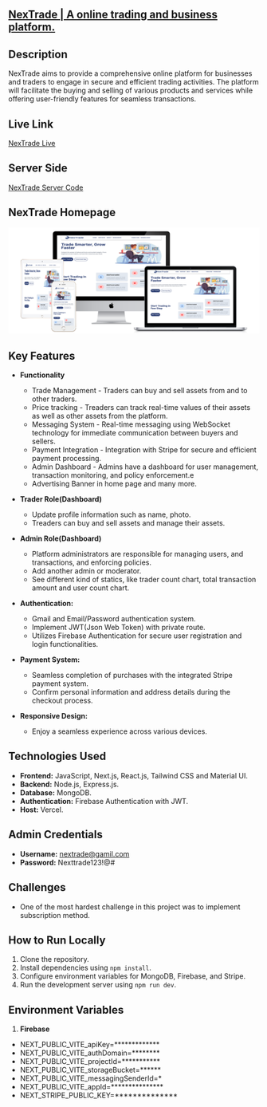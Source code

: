 ## [NexTrade | A online trading and business platform.](https://nextrade-front-end.vercel.app/)

## Description
NexTrade aims to provide a comprehensive online platform for businesses and traders to engage in secure and efficient trading activities. The platform will facilitate the buying and selling of various products and services while offering user-friendly features for seamless transactions.
## Live Link

   [NexTrade Live](https://nextrade-front-end.vercel.app/)

## Server Side

  [NexTrade Server Code](https://github.com/diptomahin/nexTrade-server)


## NexTrade Homepage

![Home Page of NexTrade](/assets//NexTrade%20Mocup.png)

## Key Features

- **Functionality**
  - Trade  Management - Traders can buy and sell assets from and to other traders.
  - Price tracking - Treaders can track real-time values of their assets as well as other assets from the platform.
  - Messaging System - Real-time messaging using WebSocket technology for immediate communication between buyers and sellers.
  - Payment Integration - Integration with Stripe for secure and efficient payment processing.
  - Admin Dashboard - Admins have a dashboard for user management, transaction monitoring, and policy enforcement.e
  - Advertising Banner in home page and many more.


- **Trader Role(Dashboard)**
  - Update profile information such as name, photo.
  - Treaders can buy and sell assets and manage their assets.

- **Admin Role(Dashboard)**
   - Platform administrators are responsible for managing users, and transactions, and enforcing policies.
   - Add another admin or moderator.
   - See different kind of statics, like trader count chart, total transaction amount and user count chart.

- **Authentication:**
  - Gmail and Email/Password authentication system.
  - Implement JWT(Json Web Token) with private route.
  - Utilizes Firebase Authentication for secure user registration and login functionalities.


- **Payment System:**
  - Seamless completion of purchases with the integrated Stripe payment system.
  - Confirm personal information and address details during the checkout process.

- **Responsive Design:**
  - Enjoy a seamless experience across various devices.

## Technologies Used

 - **Frontend:** JavaScript, Next.js, React.js, Tailwind CSS and Material UI.
 - **Backend:** Node.js, Express.js.
 - **Database:** MongoDB.
 - **Authentication:** Firebase Authentication with JWT.
- **Host:** Vercel.

## Admin Credentials
- **Username:** nextrade@gamil.com
- **Password:** Nexttrade123!@#

## Challenges
- One of the most hardest challenge in this project was to implement subscription method.

## How to Run Locally
1. Clone the repository.
2. Install dependencies using `npm install`.
3. Configure environment variables for MongoDB, Firebase, and Stripe.
4. Run the development server using `npm run dev`.

## Environment Variables
1. **Firebase**
- NEXT_PUBLIC_VITE_apiKey=*************
- NEXT_PUBLIC_VITE_authDomain=********
- NEXT_PUBLIC_VITE_projectId=***********
- NEXT_PUBLIC_VITE_storageBucket=******
- NEXT_PUBLIC_VITE_messagingSenderId=*
- NEXT_PUBLIC_VITE_appId=***************
- NEXT_STRIPE_PUBLIC_KEY=**************
